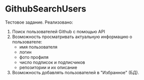 # GithubSearchUsers
Тестовое задание.
Реализовано:
1. Поиск пользователей Github с помощью API
2. Возможность просматривать актуальную информацию о пользователе:
   - имя пользователя
   - логин
   - фото профиля
   - число подписок и подписчиков
   - репозитории и их описание
3. Возможность добавлять пользователей в "Избранное" (БД).
